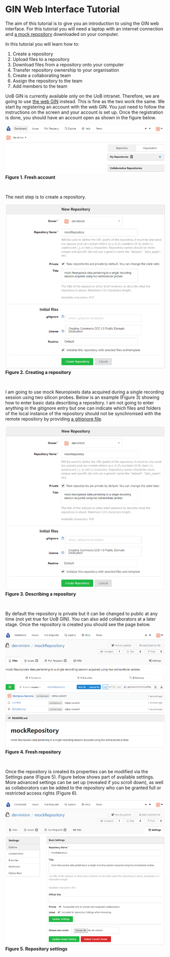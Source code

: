 # GIN Web Interface Tutorial

The aim of this tutorial is to give you an introduction to using the GIN web interface. For this tutorial you will need a laptop with an internet connection and [a mock repository](TeamNeuroUoB) downloaded on your computer.

In this tutorial you will learn how to:
1. Create a repository
2. Upload files to a repository
3. Download files from a repository onto your computer
4. Transfer repository ownership to your organisation
5. Create a collaborating team
6. Assign the repository to the team
7. Add members to the team

UoB GIN is currently available only on the UoB intranet. Therefore, we are going to use [the web GIN](https://gin.g-node.org/) instead. This is fine as the two work the same. We start by registering an account with the web GIN. You just need to follow the instructions on the screen and your account is set up. Once the registration is done, you should have an account open as shown in the figure below.

![Figure 1. Fresh Account](Assets/Images/Fig01-registration.PNG) \
**Figure 1. Fresh account**
<p>&nbsp;</p>

The next step is to create a repository.

![Figure 2. Creating a repository](Assets/Images/Fig02-create_repository.PNG) \
**Figure 2. Creating a repository**
<p>&nbsp;</p>

I am going to use mock Neuropixels data acquired during a single recording session using two silicon probes. Below is an example (Figure 3) showing how to enter basic data describing a repository. I am not going to enter anything in the gitignore entry but one can indicate which files and folders of the local instance of the repository should not be synchronised with the remote repository by providing [a gitignore file](https://git-scm.com/docs/gitignore).

![Figure 3. Describing a repository](Assets/Images/Fig03-create_repository2.PNG) \
**Figure 3. Describing a repository**
<p>&nbsp;</p>

By default the repository is private but it can be changed to public at any time (not yet true for UoB GIN). You can also add collaborators at a later stage. Once the repository is created you should see the page below.

![Figure 4. Fresh repository](Assets/Images/Fig04-create_repository3.PNG) \
**Figure 4. Fresh repository**
<p>&nbsp;</p>

Once the repository is created its properties can be modified via the Settings pane (Figure 5). Figure below shows part of available settings. More advanced settings can be set up (revealed if you scroll down), as well as collaborators can be added to the repository who can be granted full or restricted access rights (Figure 6).

![Figure 5. Repository settings](Assets/Images/Fig05-settings.PNG) \
**Figure 5. Repository settings**
<p>&nbsp;</p>
